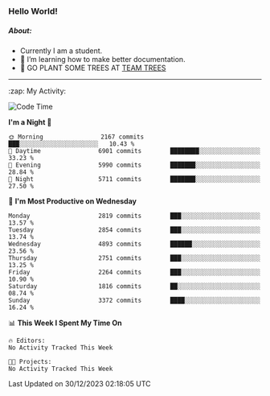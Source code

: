 ### Hello World!

##### About:
- Currently I am a student.
- 🌱 I’m learning how to make better documentation.
- 🌱 GO PLANT SOME TREES AT [TEAM TREES](https://teamtrees.org/)

---
  <summary>:zap: My Activity:</summary>
  
<!--START_SECTION:waka-->
![Code Time](http://img.shields.io/badge/Code%20Time-1%2C267%20hrs%2050%20mins-blue)

**I'm a Night 🦉** 

```text
🌞 Morning                2167 commits        ███░░░░░░░░░░░░░░░░░░░░░░   10.43 % 
🌆 Daytime                6901 commits        ████████░░░░░░░░░░░░░░░░░   33.23 % 
🌃 Evening                5990 commits        ███████░░░░░░░░░░░░░░░░░░   28.84 % 
🌙 Night                  5711 commits        ███████░░░░░░░░░░░░░░░░░░   27.50 % 
```
📅 **I'm Most Productive on Wednesday** 

```text
Monday                   2819 commits        ███░░░░░░░░░░░░░░░░░░░░░░   13.57 % 
Tuesday                  2854 commits        ███░░░░░░░░░░░░░░░░░░░░░░   13.74 % 
Wednesday                4893 commits        ██████░░░░░░░░░░░░░░░░░░░   23.56 % 
Thursday                 2751 commits        ███░░░░░░░░░░░░░░░░░░░░░░   13.25 % 
Friday                   2264 commits        ███░░░░░░░░░░░░░░░░░░░░░░   10.90 % 
Saturday                 1816 commits        ██░░░░░░░░░░░░░░░░░░░░░░░   08.74 % 
Sunday                   3372 commits        ████░░░░░░░░░░░░░░░░░░░░░   16.24 % 
```


📊 **This Week I Spent My Time On** 

```text
🔥 Editors: 
No Activity Tracked This Week

🐱‍💻 Projects: 
No Activity Tracked This Week
```


 Last Updated on 30/12/2023 02:18:05 UTC
<!--END_SECTION:waka-->
